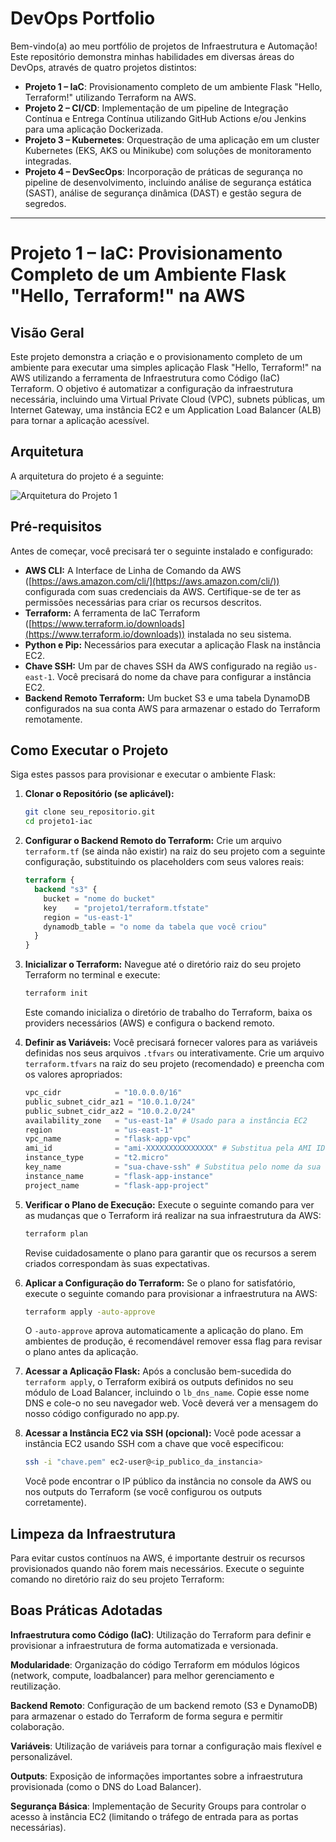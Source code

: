 # DevOps Portfolio

Bem-vindo(a) ao meu portfólio de projetos de Infraestrutura e Automação! Este repositório demonstra minhas habilidades em diversas áreas do DevOps, através de quatro projetos distintos:

- **Projeto 1 – IaC**: Provisionamento completo de um ambiente Flask "Hello, Terraform!" utilizando Terraform na AWS.
- **Projeto 2 – CI/CD**: Implementação de um pipeline de Integração Contínua e Entrega Contínua utilizando GitHub Actions e/ou Jenkins para uma aplicação Dockerizada.
- **Projeto 3 – Kubernetes**: Orquestração de uma aplicação em um cluster Kubernetes (EKS, AKS ou Minikube) com soluções de monitoramento integradas.
- **Projeto 4 – DevSecOps**: Incorporação de práticas de segurança no pipeline de desenvolvimento, incluindo análise de segurança estática (SAST), análise de segurança dinâmica (DAST) e gestão segura de segredos.

---

# Projeto 1 – IaC: Provisionamento Completo de um Ambiente Flask "Hello, Terraform!" na AWS

## Visão Geral

Este projeto demonstra a criação e o provisionamento completo de um ambiente para executar uma simples aplicação Flask "Hello, Terraform!" na AWS utilizando a ferramenta de Infraestrutura como Código (IaC) Terraform. O objetivo é automatizar a configuração da infraestrutura necessária, incluindo uma Virtual Private Cloud (VPC), subnets públicas, um Internet Gateway, uma instância EC2 e um Application Load Balancer (ALB) para tornar a aplicação acessível.

## Arquitetura

A arquitetura do projeto é a seguinte:

![Arquitetura do Projeto 1](docs/Development%20us-east-1.png)

## Pré-requisitos

Antes de começar, você precisará ter o seguinte instalado e configurado:

* **AWS CLI:** A Interface de Linha de Comando da AWS ([https://aws.amazon.com/cli/](https://aws.amazon.com/cli/)) configurada com suas credenciais da AWS. Certifique-se de ter as permissões necessárias para criar os recursos descritos.
* **Terraform:** A ferramenta de IaC Terraform ([https://www.terraform.io/downloads](https://www.terraform.io/downloads)) instalada no seu sistema.
* **Python e Pip:** Necessários para executar a aplicação Flask na instância EC2.
* **Chave SSH:** Um par de chaves SSH da AWS configurado na região `us-east-1`. Você precisará do nome da chave para configurar a instância EC2.
* **Backend Remoto Terraform:** Um bucket S3 e uma tabela DynamoDB configurados na sua conta AWS para armazenar o estado do Terraform remotamente.

## Como Executar o Projeto

Siga estes passos para provisionar e executar o ambiente Flask:

1.  **Clonar o Repositório (se aplicável):**
    ```bash
    git clone seu_repositorio.git
    cd projeto1-iac
    ```

2.  **Configurar o Backend Remoto do Terraform:**
    Crie um arquivo `terraform.tf` (se ainda não existir) na raiz do seu projeto com a seguinte configuração, substituindo os placeholders com seus valores reais:

    ```terraform
    terraform {
      backend "s3" {
        bucket = "nome do bucket"
        key    = "projeto1/terraform.tfstate"
        region = "us-east-1"
        dynamodb_table = "o nome da tabela que você criou"
      }
    }
    ```

3.  **Inicializar o Terraform:**
    Navegue até o diretório raiz do seu projeto Terraform no terminal e execute:
    ```bash
    terraform init
    ```
    Este comando inicializa o diretório de trabalho do Terraform, baixa os providers necessários (AWS) e configura o backend remoto.

4.  **Definir as Variáveis:**
    Você precisará fornecer valores para as variáveis definidas nos seus arquivos `.tfvars` ou interativamente. Crie um arquivo `terraform.tfvars` na raiz do seu projeto (recomendado) e preencha com os valores apropriados:

    ```terraform
    vpc_cidr            = "10.0.0.0/16"
    public_subnet_cidr_az1 = "10.0.1.0/24"
    public_subnet_cidr_az2 = "10.0.2.0/24"
    availability_zone   = "us-east-1a" # Usado para a instância EC2
    region              = "us-east-1"
    vpc_name            = "flask-app-vpc"
    ami_id              = "ami-XXXXXXXXXXXXXXX" # Substitua pela AMI ID desejada na região us-east-1, neste projeto usamos o ubuntu
    instance_type       = "t2.micro"
    key_name            = "sua-chave-ssh" # Substitua pelo nome da sua chave SSH
    instance_name       = "flask-app-instance"
    project_name        = "flask-app-project"
    ```
    
5.  **Verificar o Plano de Execução:**
    Execute o seguinte comando para ver as mudanças que o Terraform irá realizar na sua infraestrutura da AWS:
    ```bash
    terraform plan
    ```
    Revise cuidadosamente o plano para garantir que os recursos a serem criados correspondam às suas expectativas.

6.  **Aplicar a Configuração do Terraform:**
    Se o plano for satisfatório, execute o seguinte comando para provisionar a infraestrutura na AWS:
    ```bash
    terraform apply -auto-approve
    ```
    O `-auto-approve` aprova automaticamente a aplicação do plano. Em ambientes de produção, é recomendável remover essa flag para revisar o plano antes da aplicação.

7.  **Acessar a Aplicação Flask:**
    Após a conclusão bem-sucedida do `terraform apply`, o Terraform exibirá os outputs definidos no seu módulo de Load Balancer, incluindo o `lb_dns_name`. Copie esse nome DNS e cole-o no seu navegador web. Você deverá ver a mensagem do nosso código configurado no app.py.

8.  **Acessar a Instância EC2 via SSH (opcional):**
    Você pode acessar a instância EC2 usando SSH com a chave que você especificou:
    ```bash
    ssh -i "chave.pem" ec2-user@<ip_publico_da_instancia>
    ```
    Você pode encontrar o IP público da instância no console da AWS ou nos outputs do Terraform (se você configurou os outputs corretamente).

## Limpeza da Infraestrutura

Para evitar custos contínuos na AWS, é importante destruir os recursos provisionados quando não forem mais necessários. Execute o seguinte comando no diretório raiz do seu projeto Terraform:

## Boas Práticas Adotadas

**Infraestrutura como Código (IaC)**: Utilização do Terraform para definir e provisionar a infraestrutura de forma automatizada e versionada.

**Modularidade**: Organização do código Terraform em módulos lógicos (network, compute, loadbalancer) para melhor gerenciamento e reutilização.

**Backend Remoto**: Configuração de um backend remoto (S3 e DynamoDB) para armazenar o estado do Terraform de forma segura e permitir colaboração.

**Variáveis**: Utilização de variáveis para tornar a configuração mais flexível e personalizável.

**Outputs**: Exposição de informações importantes sobre a infraestrutura provisionada (como o DNS do Load Balancer).

**Segurança Básica**: Implementação de Security Groups para controlar o acesso à instância EC2 (limitando o tráfego de entrada para as portas necessárias).
